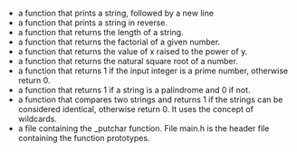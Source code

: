 - a function that prints a string, followed by a new line
- a function that prints a string in reverse.
- a function that returns the length of a string.
- a function that returns the factorial of a given number.
- a function that returns the value of x raised to the power of y.
- a function that returns the natural square root of a number.
- a function that returns 1 if the input integer is a prime number, otherwise return 0.
- a function that returns 1 if a string is a palindrome and 0 if not.
- a function that compares two strings and returns 1 if the strings can be considered identical, otherwise return 0. It uses the concept of wildcards.
- a file containing the _putchar function.
File main.h is the header file containing the function prototypes.
